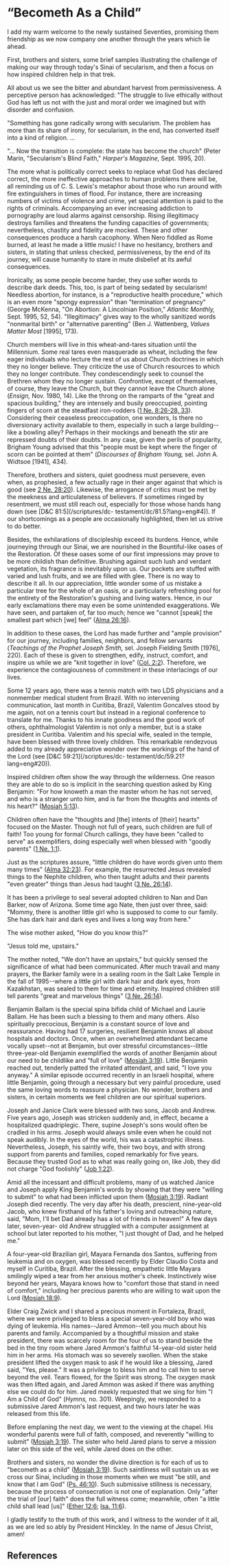 # “Becometh As a Child”

I add my warm welcome to the newly sustained Seventies, promising them
friendship as we now company one another through the years which lie ahead.

First, brothers and sisters, some brief samples illustrating the challenge of
making our way through today's Sinai of secularism, and then a focus on how
inspired children help in that trek.

All about us we see the bitter and abundant harvest from permissiveness. A
perceptive person has acknowledged: "The struggle to live ethically without
God has left us not with the just and moral order we imagined but with
disorder and confusion.

"Something has gone radically wrong with secularism. The problem has more than
its share of irony, for secularism, in the end, has converted itself into a
kind of religion. ...

"... Now the transition is complete: the state has become the church" (Peter
Marin, "Secularism's Blind Faith," _Harper's Magazine,_ Sept. 1995, 20).

The more what is politically correct seeks to replace what God has declared
correct, the more ineffective approaches to human problems there will be, all
reminding us of C. S. Lewis's metaphor about those who run around with fire
extinguishers in times of flood. For instance, there are increasing numbers of
victims of violence and crime, yet special attention is paid to the rights of
criminals. Accompanying an ever increasing addiction to pornography are loud
alarms against censorship. Rising illegitimacy destroys families and threatens
the funding capacities of governments; nevertheless, chastity and fidelity are
mocked. These and other consequences produce a harsh cacophony. When Nero
fiddled as Rome burned, at least he made a little music! I have no hesitancy,
brothers and sisters, in stating that unless checked, permissiveness, by the
end of its journey, will cause humanity to stare in mute disbelief at its
awful consequences.

Ironically, as some people become harder, they use softer words to describe
dark deeds. This, too, is part of being sedated by secularism! Needless
abortion, for instance, is a "reproductive health procedure," which is an even
more "spongy expression" than "termination of pregnancy" (George McKenna, "On
Abortion: A Lincolnian Position," _Atlantic Monthly,_ Sept. 1995, 52, 54).
"Illegitimacy" gives way to the wholly sanitized words "nonmarital birth" or
"alternative parenting" (Ben J. Wattenberg, _Values Matter Most_ [1995], 173).

Church members will live in this wheat-and-tares situation until the
Millennium. Some real tares even masquerade as wheat, including the few eager
individuals who lecture the rest of us about Church doctrines in which they no
longer believe. They criticize the use of Church resources to which they no
longer contribute. They condescendingly seek to counsel the Brethren whom they
no longer sustain. Confrontive, except of themselves, of course, they leave
the Church, but they cannot leave the Church alone (_Ensign,_ Nov. 1980, 14).
Like the throng on the ramparts of the "great and spacious building," they are
intensely and busily preoccupied, pointing fingers of scorn at the steadfast
iron-rodders ([1 Ne. 8:26-28,
33](/scriptures/bofm/1-ne/8.26-28,33?lang=eng#25)). Considering their
ceaseless preoccupation, one wonders, Is there no diversionary activity
available to them, especially in such a large building--like a bowling alley?
Perhaps in their mockings and beneath the stir are repressed doubts of their
doubts. In any case, given the perils of popularity, Brigham Young advised
that this "people must be kept where the finger of scorn can be pointed at
them" (_Discourses of Brigham Young,_ sel. John A. Widtsoe [1941], 434).

Therefore, brothers and sisters, quiet goodness must persevere, even when, as
prophesied, a few actually rage in their anger against that which is good (see
[2 Ne. 28:20](/scriptures/bofm/2-ne/28.20?lang=eng#19)). Likewise, the
arrogance of critics must be met by the meekness and articulateness of
believers. If sometimes ringed by resentment, we must still reach out,
especially for those whose hands hang down (see [D&amp;C 81:5](/scriptures/dc-
testament/dc/81.5?lang=eng#4)). If our shortcomings as a people are
occasionally highlighted, then let us strive to do better.

Besides, the exhilarations of discipleship exceed its burdens. Hence, while
journeying through our Sinai, we are nourished in the Bountiful-like oases of
the Restoration. Of these oases some of our first impressions may prove to be
more childish than definitive. Brushing against such lush and verdant
vegetation, its fragrance is inevitably upon us. Our pockets are stuffed with
varied and lush fruits, and we are filled with glee. There is no way to
describe it all. In our appreciation, little wonder some of us mistake a
particular tree for the whole of an oasis, or a particularly refreshing pool
for the entirety of the Restoration's gushing and living waters. Hence, in our
early exclamations there may even be some unintended exaggerations. We have
seen, and partaken of, far too much; hence we "cannot [speak] the smallest
part which [we] feel" ([Alma 26:16](/scriptures/bofm/alma/26.16?lang=eng#15)).

In addition to these oases, the Lord has made further and "ample provision"
for our journey, including families, neighbors, and fellow servants
(_Teachings of the Prophet Joseph Smith,_ sel. Joseph Fielding Smith [1976],
220). Each of these is given to strengthen, edify, instruct, comfort, and
inspire us while we are "knit together in love" ([Col.
2:2](/scriptures/nt/col/2.2?lang=eng#1)). Therefore, we experience the
contagiousness of commitment in these interlacings of our lives.

Some 12 years ago, there was a tennis match with two LDS physicians and a
nonmember medical student from Brazil. With no intervening communication, last
month in Curitiba, Brazil, Valentim Goncalves stood by me again, not on a
tennis court but instead in a regional conference to translate for me. Thanks
to his innate goodness and the good work of others, ophthalmologist Valentim
is not only a member, but is a stake president in Curitiba. Valentim and his
special wife, sealed in the temple, have been blessed with three lovely
children. This remarkable rendezvous added to my already appreciative wonder
over the workings of the hand of the Lord (see [D&amp;C 59:21](/scriptures/dc-
testament/dc/59.21?lang=eng#20)).

Inspired children often show the way through the wilderness. One reason they
are able to do so is implicit in the searching question asked by King
Benjamin: "For how knoweth a man the master whom he has not served, and who is
a stranger unto him, and is far from the thoughts and intents of his heart?"
([Mosiah 5:13](/scriptures/bofm/mosiah/5.13?lang=eng#12)).

Children often have the "thoughts and [the] intents of [their] hearts" focused
on the Master. Though not full of years, such children are full of faith! Too
young for formal Church callings, they have been "called to serve" as
exemplifiers, doing especially well when blessed with "goodly parents" ([1 Ne.
1:1](/scriptures/bofm/1-ne/1.1?lang=eng#0)).

Just as the scriptures assure, "little children do have words given unto them
many times" ([Alma 32:23](/scriptures/bofm/alma/32.23?lang=eng#22)). For
example, the resurrected Jesus revealed things to the Nephite children, who
then taught adults and their parents "even greater" things than Jesus had
taught ([3 Ne. 26:14](/scriptures/bofm/3-ne/26.14?lang=eng#13)).

It has been a privilege to seal several adopted children to Nan and Dan
Barker, now of Arizona. Some time ago Nate, then just over three, said:
"Mommy, there is another little girl who is supposed to come to our family.
She has dark hair and dark eyes and lives a long way from here."

The wise mother asked, "How do you know this?"

"Jesus told me, upstairs."

The mother noted, "We don't have an upstairs," but quickly sensed the
significance of what had been communicated. After much travail and many
prayers, the Barker family were in a sealing room in the Salt Lake Temple in
the fall of 1995--where a little girl with dark hair and dark eyes, from
Kazakhstan, was sealed to them for time and eternity. Inspired children still
tell parents "great and marvelous things" ([3 Ne.
26:14](/scriptures/bofm/3-ne/26.14?lang=eng#13)).

Benjamin Ballam is the special spina bifida child of Michael and Laurie
Ballam. He has been such a blessing to them and many others. Also spiritually
precocious, Benjamin is a constant source of love and reassurance. Having had
17 surgeries, resilient Benjamin knows all about hospitals and doctors. Once,
when an overwhelmed attendant became vocally upset--not at Benjamin, but over
stressful circumstances--little three-year-old Benjamin exemplified the words
of another Benjamin about our need to be childlike and "full of love" ([Mosiah
3:19](/scriptures/bofm/mosiah/3.19?lang=eng#18)). Little Benjamin reached out,
tenderly patted the irritated attendant, and said, "I love you anyway." A
similar episode occurred recently in an Israeli hospital, where little
Benjamin, going through a necessary but very painful procedure, used the same
loving words to reassure a physician. No wonder, brothers and sisters, in
certain moments we feel children are our spiritual superiors.

Joseph and Janice Clark were blessed with two sons, Jacob and Andrew. Five
years ago, Joseph was stricken suddenly and, in effect, became a hospitalized
quadriplegic. There, supine Joseph's sons would often be cradled in his arms.
Joseph would always smile even when he could not speak audibly. In the eyes of
the world, his was a catastrophic illness. Nevertheless, Joseph, his saintly
wife, their two boys, and with strong support from parents and families, coped
remarkably for five years. Because they trusted God as to what was really
going on, like Job, they did not charge "God foolishly" ([Job
1:22](/scriptures/ot/job/1.22?lang=eng#21)).

Amid all the incessant and difficult problems, many of us watched Janice and
Joseph apply King Benjamin's words by showing that they were "willing to
submit" to what had been inflicted upon them ([Mosiah
3:19](/scriptures/bofm/mosiah/3.19?lang=eng#18)). Radiant Joseph died
recently. The very day after his death, prescient, nine-year-old Jacob, who
knew firsthand of his father's loving and outreaching nature, said, "Mom, I'll
bet Dad already has a lot of friends in heaven!" A few days later, seven-year-
old Andrew struggled with a computer assignment at school but later reported
to his mother, "I just thought of Dad, and he helped me."

A four-year-old Brazilian girl, Mayara Fernanda dos Santos, suffering from
leukemia and on oxygen, was blessed recently by Elder Claudio Costa and myself
in Curitiba, Brazil. After the blessing, empathetic little Mayara smilingly
wiped a tear from her anxious mother's cheek. Instinctively wise beyond her
years, Mayara knows how to "comfort those that stand in need of comfort,"
including her precious parents who are willing to wait upon the Lord ([Mosiah
18:9](/scriptures/bofm/mosiah/18.9?lang=eng#8)).

Elder Craig Zwick and I shared a precious moment in Fortaleza, Brazil, where
we were privileged to bless a special seven-year-old boy who was dying of
leukemia. His names--Jared Ammon--tell you much about his parents and family.
Accompanied by a thoughtful mission and stake president, there was scarcely
room for the four of us to stand beside the bed in the tiny room where Jared
Ammon's faithful 14-year-old sister held him in her arms. His stomach was so
severely swollen. When the stake president lifted the oxygen mask to ask if he
would like a blessing, Jared said, "Yes, please." It was a privilege to bless
him and to call him to serve beyond the veil. Tears flowed, for the Spirit was
strong. The oxygen mask was then lifted again, and Jared Ammon was asked if
there was anything else we could do for him. Jared meekly requested that we
sing for him "I Am a Child of God" (_Hymns,_ no. 301). Weepingly, we responded
to a submissive Jared Ammon's last request, and two hours later he was
released from this life.

Before emplaning the next day, we went to the viewing at the chapel. His
wonderful parents were full of faith, composed, and reverently "willing to
submit" ([Mosiah 3:19](/scriptures/bofm/mosiah/3.19?lang=eng#18)). The sister
who held Jared plans to serve a mission later on this side of the veil, while
Jared does on the other.

Brothers and sisters, no wonder the divine direction is for each of us to
"becometh as a child" ([Mosiah
3:19](/scriptures/bofm/mosiah/3.19?lang=eng#18)). Such saintliness will
sustain us as we cross our Sinai, including in those moments when we must "be
still, and know that I am God" ([Ps.
46:10](/scriptures/ot/ps/46.10?lang=eng#9)). Such submissive stillness is
necessary, because the process of consecration is not one of explanation. Only
"after the trial of [our] faith" does the full witness come; meanwhile, often
"a little child shall lead [us]" ([Ether
12:6](/scriptures/bofm/ether/12.6?lang=eng#5); [Isa.
11:6](/scriptures/ot/isa/11.6?lang=eng#5)).

I gladly testify to the truth of this work, and I witness to the wonder of it
all, as we are led so ably by President Hinckley. In the name of Jesus Christ,
amen!

## References

